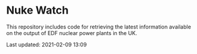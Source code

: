 # Nuke Watch

This repository includes code for retrieving the latest information available on the output of EDF nuclear power plants in the UK.

Last updated: 2021-02-09 13:09